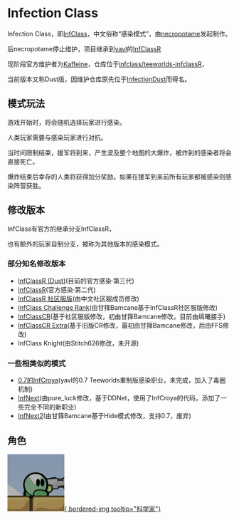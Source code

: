 # Infection Class
Infection Class，即[InfClass](https://github.com/necropotame/teeworlds-infclass)，中文俗称“感染模式”，由[necropotame](https://github.com/necropotame)发起制作。

后necropotame停止维护，项目继承到[yavl](https://github.com/yavl)的[InfClassR](https://github.com/yavl/teeworlds-infclassR)

现阶段官方维护者为[Kaffeine](https://github.com/Kaffeine)，仓库位于[infclass/teeworlds-infclassR](https://github.com/infclass/teeworlds-infclassR)，

当前版本又称Dust版，因维护仓库原先位于[InfectionDust](https://github.com/InfectionDust)而得名。

## 模式玩法
游戏开始时，将会随机选择玩家进行感染。

人类玩家需要与感染玩家进行对抗。

当时间限制结束，援军将到来，产生波及整个地图的大爆炸，被炸到的感染者将会直接死亡。

爆炸结束后幸存的人类将获得加分奖励。如果在援军到来前所有玩家都被感染则感染阵营获胜。

## 修改版本
InfClass有官方的继承分支InfClassR，

也有额外的玩家自制分支，被称为其他版本的感染模式。

### 部分知名修改版本

- [InfClassR (Dust)](https://github.com/infclass/teeworlds-infclassR)(目前的官方感染·第三代)
- [InfClassR](https://github.com/yavl/teeworlds-infclassR)(官方感染·第二代)
- [InfClassR 社区服版](https://github.com/TeeworldsCN/teeworlds-infclassR)(由中文社区服成员修改)
- [InfClass Challenge Rank](https://github.com/TeeMidNight/teeworlds-infclassCR)(由甘箨Bamcane基于InfClassR社区服版修改)
- [InfClassCR](https://github.com/TeeMidNight/teeworlds-infclassCR)(基于社区服版修改，初由甘箨Bamcane修改，目前由缟曦接手)
- [InfClassCR Extra](https://gitee.com/TeeFFS/teeworlds-infclassCR-Extra)(基于旧版CR修改，最初由甘箨Bamcane修改，后由FFS修改)
- InfClass Knight(由Stitch626修改，未开源)

### 一些相类似的模式

- [0.7的InfCroya](https://github.com/yavl/teeworlds-infCroya)(yavl的0.7 Teeworlds重制版感染职业，未完成，加入了毒圈机制)
- [InfNext](https://github.com/bonobo-craft/ddnet-infclass)(由pure_luck修改，基于DDNet，使用了InfCroya的代码，添加了一些完全不同的新职业)
- [InfNext2](https://github.com/Bamcane/Teeworlds-InfNext)(由甘箨Bamcane基于Hide模式修改，支持0.7，废弃)

## 角色
[![科学家](resources/infclass/scientist.png){.bordered-img tooltip="科学家"}](?id=modes/infclass/scientist)
